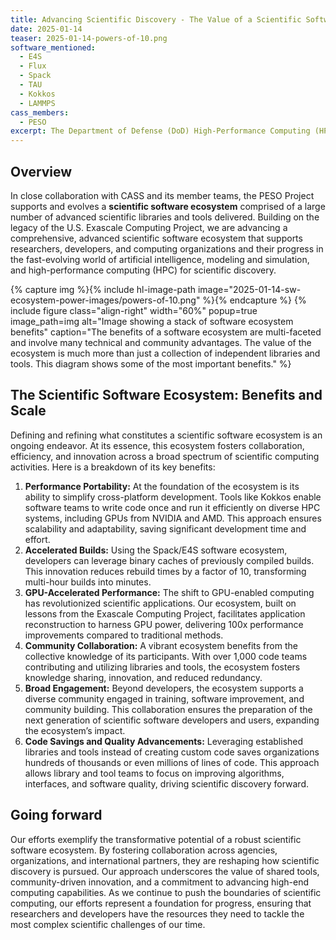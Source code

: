 ```yaml
---
title: Advancing Scientific Discovery - The Value of a Scientific Software Ecosystem
date: 2025-01-14
teaser: 2025-01-14-powers-of-10.png
software_mentioned:
  - E4S
  - Flux
  - Spack
  - TAU
  - Kokkos
  - LAMMPS
cass_members: 
  - PESO
excerpt: The Department of Defense (DoD) High-Performance Computing (HPC) Modernization Program recently conducted an independent study to evaluate the use of Spack and E4S (Extreme-Scale Scientific Software Stack) in delivering scientific libraries and tools to its user base.
---
```

## Overview

 In close collaboration with CASS and its member teams, the PESO Project supports and evolves a **scientific software ecosystem** comprised of a large number of advanced scientific libraries and tools delivered. Building on the legacy of the U.S. Exascale Computing Project, we are advancing a comprehensive, advanced scientific software ecosystem that supports researchers, developers, and computing organizations and their progress in the fast-evolving world of artificial intelligence, modeling and simulation, and high-performance computing (HPC) for scientific discovery.

{% capture img %}{% include hl-image-path image="2025-01-14-sw-ecosystem-power-images/powers-of-10.png" %}{% endcapture %}
{% include figure class="align-right" width="60%" popup=true image_path=img alt="Image showing a stack of software ecosystem benefits" caption="The benefits of a software ecosystem are multi-faceted and involve many technical and community advantages.  The value of the ecosystem is much more than just a collection of independent libraries and tools.  This diagram shows some of the most important benefits." %}

## The Scientific Software Ecosystem: Benefits and Scale
Defining and refining what constitutes a scientific software ecosystem is an ongoing endeavor. At its essence, this ecosystem fosters collaboration, efficiency, and innovation across a broad spectrum of scientific computing activities. Here is a breakdown of its key benefits:

1. **Performance Portability:** At the foundation of the ecosystem is its ability to simplify cross-platform development. Tools like Kokkos enable software teams to write code once and run it efficiently on diverse HPC systems, including GPUs from NVIDIA and AMD. This approach ensures scalability and adaptability, saving significant development time and effort.
1. **Accelerated Builds:** Using the Spack/E4S software ecosystem, developers can leverage binary caches of previously compiled builds. This innovation reduces rebuild times by a factor of 10, transforming multi-hour builds into minutes.
1. **GPU-Accelerated Performance:** The shift to GPU-enabled computing has revolutionized scientific applications. Our ecosystem, built on lessons from the Exascale Computing Project, facilitates application reconstruction to harness GPU power, delivering 100x performance improvements compared to traditional methods.
1. **Community Collaboration:** A vibrant ecosystem benefits from the collective knowledge of its participants. With over 1,000 code teams contributing and utilizing libraries and tools, the ecosystem fosters knowledge sharing, innovation, and reduced redundancy.
1. **Broad Engagement:** Beyond developers, the ecosystem supports a diverse community engaged in training, software improvement, and community building. This collaboration ensures the preparation of the next generation of scientific software developers and users, expanding the ecosystem’s impact.
1. **Code Savings and Quality Advancements:** Leveraging established libraries and tools instead of creating custom code saves organizations hundreds of thousands or even millions of lines of code. This approach allows library and tool teams to focus on improving algorithms, interfaces, and software quality, driving scientific discovery forward.

## Going forward
Our efforts exemplify the transformative potential of a robust scientific software ecosystem. By fostering collaboration across agencies, organizations, and international partners, they are reshaping how scientific discovery is pursued. Our approach underscores the value of shared tools, community-driven innovation, and a commitment to advancing high-end computing capabilities.
As we continue to push the boundaries of scientific computing, our efforts represent a foundation for progress, ensuring that researchers and developers have the resources they need to tackle the most complex scientific challenges of our time.
